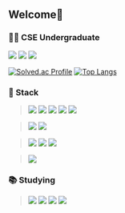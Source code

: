 ## Welcome👋

### 👨‍🎓 CSE Undergraduate

<a href="https://bit.ly/3MoWPzR"><img src="https://img.shields.io/badge/Notion-000000?style=flat-square&logo=notion&logoColor=white"/></a> <a href="https://www.instagram.com/mer1o8l9baaay/"><img src="https://img.shields.io/badge/Instagram-E4405F?style=flat-square&logo=instagram&logoColor=white"/></a> <img src="https://img.shields.io/badge/lsmsk014@gmail.com-EA4335?style=flat-square&logo=gmail&logoColor=white"/> 

[![Solved.ac Profile](http://mazassumnida.wtf/api/v2/generate_badge?boj=tkdalsss)](https://solved.ac/tkdalsss/) [![Top Langs](https://github-readme-stats.vercel.app/api/top-langs/?username=tkdalsss&layout=compact)](https://github.com/tkdalsss/github-readme-stats)

### 🎅 Stack
> <img src="https://img.shields.io/badge/CSS3-1572B6?style=flat-square&logo=CSS3&logoColor=white"/>
> <img src="https://img.shields.io/badge/HTML5-E34F26?style=flat-square&logo=html5&logoColor=white"/>
> <img src="https://img.shields.io/badge/JavaScript-F7DF1E?style=flat-square&logo=javascript&logoColor=white"/>
> <img src="https://img.shields.io/badge/React-61DAFB?style=flat-square&logo=react&logoColor=white"/>
> <img src="https://img.shields.io/badge/Bootstrap-7952B3?style=flat-square&logo=bootstrap&logoColor=white"/>

> <img src="https://img.shields.io/badge/Python-3776AB?style=flat-square&logo=python&logoColor=white"/>
> <img src="https://img.shields.io/badge/Django-092E20?style=flat-square&logo=django&logoColor=white"/>

> <img src="https://img.shields.io/badge/Spring-6DB33F?style=flat-square&logo=spring&logoColor=white"/>
> <img src="https://img.shields.io/badge/SpringBoot-6DB33F?style=flat-square&logo=springboot&logoColor=white"/>
> <img src="https://img.shields.io/badge/Thymeleaf-005F0F?style=flat-square&logo=thymeleaf&logoColor=white"/>

> <img src="https://img.shields.io/badge/MySQL-4479A1?style=flat-square&logo=mysql&logoColor=white"/>

### :books: Studying
> <img src="https://img.shields.io/badge/Android-3DDC84?style=flat-square&logo=android&logoColor=white"/>
> <img src="https://img.shields.io/badge/Docker-2496ED?style=flat-square&logo=docker&logoColor=white"/>
> <img src="https://img.shields.io/badge/Kubernetes-326CE5?style=flat-square&logo=kubernetes&logoColor=white"/>
> <img src="https://img.shields.io/badge/PostgreSQL-4169E1?style=flat-square&logo=postgresql&logoColor=white"/>


<!--[![Anurag's GitHub stats](https://github-readme-stats.vercel.app/api?username=tkdalsss)](https://github.com/anuraghazra/github-readme-stats)-->
